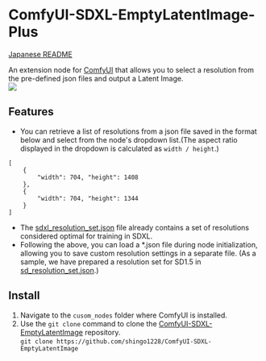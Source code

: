 # ComfyUI-SDXL-EmptyLatentImage-Plus
[Japanese README](README.jp.md)

An extension node for [ComfyUI](https://github.com/comfyanonymous/ComfyUI) that allows you to select a resolution from the pre-defined json files and output a Latent Image.<br>
![](misc/ss_resolution_list.png)
## Features
- You can retrieve a list of resolutions from a json file saved in the format below and select from the node's dropdown list.(The aspect ratio displayed in the dropdown is calculated as `width / height`.)
```
[
    {
        "width": 704, "height": 1408
    },
    {
        "width": 704, "height": 1344
    }
]
```
- The [sdxl_resolution_set.json](sdxl_resolution_set.json) file already contains a set of resolutions considered optimal for training in SDXL.
- Following the above, you can load a *.json file during node initialization, allowing you to save custom resolution settings in a separate file. (As a sample, we have prepared a resolution set for SD1.5 in [sd_resolution_set.json](sd_resolution_set.json).)
## Install
1. Navigate to the `cusom_nodes` folder where ComfyUI is installed.
2. Use the `git clone` command to clone the [ComfyUI-SDXL-EmptyLatentImage](https://github.com/shingo1228/ComfyUI-SDXL-EmptyLatentImage) repository.<br>
`git clone https://github.com/shingo1228/ComfyUI-SDXL-EmptyLatentImage`
